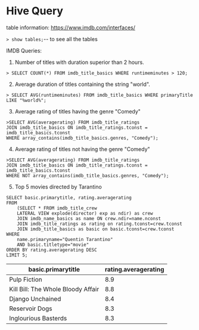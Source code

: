# Hive Query 

table information: https://www.imdb.com/interfaces/

`> show tables;`-- to see all the tables

IMDB Queries: 

1) Number of titles with duration superior than 2 hours.

`> SELECT COUNT(*) FROM imdb_title_basics WHERE runtimeminutes > 120;`

2) Average duration of titles containing the string "world".

`> SELECT AVG(runtimeminutes) FROM imdb_title_basics WHERE primaryTitle LIKE "%world%";`

3) Average rating of titles having the genre "Comedy"

```
>SELECT AVG(averagerating) FROM imdb_title_ratings
JOIN imdb_title_basics ON imdb_title_ratings.tconst = imdb_title_basics.tconst
WHERE array_contains(imdb_title_basics.genres, "Comedy");
```


4) Average rating of titles not having the genre "Comedy"

```
>SELECT AVG(averagerating) FROM imdb_title_ratings
JOIN imdb_title_basics ON imdb_title_ratings.tconst = imdb_title_basics.tconst
WHERE NOT array_contains(imdb_title_basics.genres, "Comedy");
```

5) Top 5 movies directed by Tarantino

```
SELECT basic.primarytitle, rating.averagerating 
FROM 
    (SELECT * FROM imdb_title_crew 
    LATERAL VIEW explode(director) exp as ndir) as crew
    JOIN imdb_name_basics as name ON crew.ndir=name.nconst
    JOIN imdb_title_ratings as rating on rating.tconst=crew.tconst   
    JOIN imdb_title_basics as basic on basic.tconst=crew.tconst
WHERE 
    name.primaryname="Quentin Tarantino"
    AND basic.titletype="movie"
ORDER BY rating.averagerating DESC
LIMIT 5;
```

|         basic.primarytitle          | rating.averagerating  |
|-------------------------------------|-----------------------|
| Pulp Fiction                        | 8.9                   |
| Kill Bill: The Whole Bloody Affair  | 8.8                   |
| Django Unchained                    | 8.4                   |
| Reservoir Dogs                      | 8.3                   |
| Inglourious Basterds                | 8.3                   |
